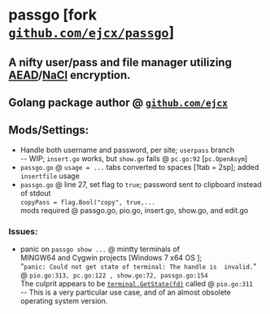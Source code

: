 # passgo [fork [`github.com/ejcx/passgo`](https://github.com/ejcx/passgo)]
## A nifty user/pass and file manager utilizing [AEAD](https://en.wikipedia.org/wiki/Authenticated_encryption#Authenticated_encryption_with_associated_data)/[NaCl](https://godoc.org/golang.org/x/crypto/nacl) encryption.  

## Golang package author @ [`github.com/ejcx`](https://github.com/ejcx)  

## Mods/Settings:  
- Handle both username and password, per site; `userpass` branch  
-- WIP; `insert.go` works, but `show.go` fails @ `pc.go:92` [`pc.OpenAsym`] 
- `passgo.go` @ `usage = ...` tabs converted to spaces [1tab = 2sp]; added `insertfile` usage  
- `passgo.go` @ line 27, set flag to `true`; password sent to clipboard instead of stdout  
   `copyPass = flag.Bool("copy", true,...`   
mods required @ passgo.go, pio.go, insert.go, show.go, and edit.go   
  
### Issues: 
- panic on `passgo show ...` @ mintty terminals of   
MINGW64 and Cygwin projects [Windows 7 x64 OS ];  
"`panic: Could not get state of terminal: The handle is  invalid.`"  
@ `pio.go:313, pc.go:122 , show.go:72, passgo.go:154`  
The culprit appears to be [`terminal.GetState(fd)`](https://github.com/golang/crypto/blob/master/ssh/terminal/util.go#L63) called @ `pio.go:311`  
-- This is a very particular use case, and of an almost obsolete operating system version.